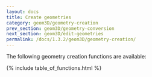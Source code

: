 ```yaml
---
layout: docs
title: Create geometries
category: geom3D/geometry-creation
prev_section: geom3D/geometry-conversion
next_section: geom3D/edit-geometries
permalink: /docs/1.3.2/geom3D/geometry-creation/
---
```


The following geometry creation functions are available:

{% include table_of_functions.html %}
